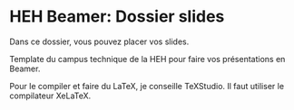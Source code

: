 # HEH Beamer: Dossier slides
Dans ce dossier, vous pouvez placer vos slides.

Template du campus technique de la HEH pour faire
vos présentations en Beamer.

Pour le compiler et faire du LaTeX, je conseille TeXStudio. Il faut utiliser le
compilateur XeLaTeX.
